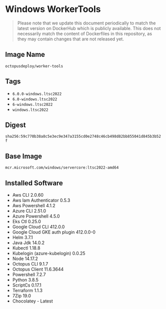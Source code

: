 # Windows WorkerTools

> Please note that we update this document periodically to match the latest version on DockerHub which is publicly available.
> This does not necessarily match the content of Dockerfiles in this repository, as they may contain changes that are not released yet.

## Image Name

`octopusdeploy/worker-tools`

## Tags

- `6.0.0-windows.ltsc2022`
- `6.0-windows.ltsc2022`
- `6-windows.ltsc2022`
- `windows.ltsc2022`

## Digest

`sha256:59c770b38a8c5e3ec9e347a3155cd0e2748c46cb498d82bb855041d845b3b52f`

## Base Image

`mcr.microsoft.com/windows/servercore:ltsc2022-amd64`

## Installed Software

- Aws CLI 2.0.60
- Aws Iam Authenticator 0.5.3
- Aws Powershell 4.1.2
- Azure CLI 2.51.0
- Azure Powershell 4.5.0
- Eks Ctl 0.25.0
- Google Cloud CLI 412.0.0
- Google Cloud GKE auth plugin 412.0.0-0
- Helm 3.7.1
- Java Jdk 14.0.2
- Kubectl 1.18.8
- Kubelogin (azure-kubelogin) 0.0.25
- Node 14.17.2
- Octopus CLI 9.1.7
- Octopus Client 11.6.3644
- Powershell 7.2.7
- Python 3.8.5
- ScriptCs 0.17.1
- Terraform 1.1.3
- 7Zip 19.0
- Chocolatey - Latest
